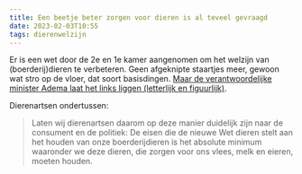 ```yaml
---
title: Een beetje beter zorgen voor dieren is al teveel gevraagd
date: 2023-02-03T10:55
tags: dierenwelzijn
---
```


Er is een wet door de 2e en 1e kamer aangenomen om het welzijn van (boerderij)dieren te verbeteren. Geen afgeknipte staartjes meer, gewoon wat stro op de vloer, dat soort basisdingen. [Maar de verantwoordelijke minister Adema laat het links liggen (letterlijk en figuurlijk)](https://www.bnnvara.nl/joop/artikelen/minister-adema-traineert-nieuwe-wetswijziging-die-het-welzijn-van-boerderijdieren-verbetert).

Dierenartsen ondertussen:

> Laten wij dierenartsen daarom op deze manier duidelijk zijn naar de consument en de politiek: De eisen die de nieuwe Wet dieren stelt aan het houden van onze boerderijdieren is het absolute minimum waaronder we deze dieren, die zorgen voor ons vlees, melk en eieren, moeten houden.
